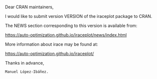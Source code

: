 Dear CRAN maintainers,

I would like to submit version VERSION of the iraceplot package to CRAN.

The NEWS section corresponding to this version is available from:

 https://auto-optimization.github.io/iraceplot/news/index.html

More information about irace may be found at:

 https://auto-optimization.github.io/iraceplot/

Thanks in advance,

    Manuel López-Ibáñez.
